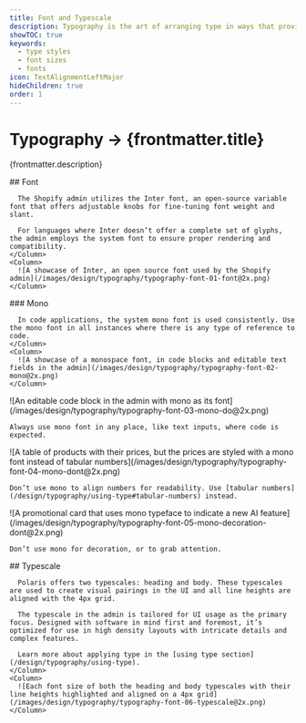 ```yaml
---
title: Font and Typescale
description: Typography is the art of arranging type in ways that provides innate hierarchy to UI.
showTOC: true
keywords:
  - type styles
  - font sizes
  - fonts
icon: TextAlignmentLeftMajor
hideChildren: true
order: 1
---
```


# Typography &rarr; {frontmatter.title}

<Lede>{frontmatter.description}</Lede>

<Subnav />

<Section>
  <Row variant="1-2">
    <Column>
      ## Font

      The Shopify admin utilizes the Inter font, an open-source variable font that offers adjustable knobs for fine-tuning font weight and slant.

      For languages where Inter doesn’t offer a complete set of glyphs, the admin employs the system font to ensure proper rendering and compatibility.
    </Column>
    <Column>
      ![A showcase of Inter, an open source font used by the Shopify admin](/images/design/typography/typography-font-01-font@2x.png)
    </Column>

  </Row>
</Section>

<Section>
  <Row variant="1-2">
    <Column>
      ### Mono

      In code applications, the system mono font is used consistently. Use the mono font in all instances where there is any type of reference to code.
    </Column>
    <Column>
      ![A showcase of a monospace font, in code blocks and editable text fields in the admin](/images/design/typography/typography-font-02-mono@2x.png)
    </Column>

  </Row>
</Section>

<Row variant="1-1">
  <Column variant="do">
    ![An editable code block in the admin with mono as its font](/images/design/typography/typography-font-03-mono-do@2x.png)

    Always use mono font in any place, like text inputs, where code is expected.

  </Column>

  <Column variant="dont">
    ![A table of products with their prices, but the prices are styled with a mono font instead of tabular numbers](/images/design/typography/typography-font-04-mono-dont@2x.png)

    Don’t use mono to align numbers for readability. Use [tabular numbers](/design/typography/using-type#tabular-numbers) instead.

  </Column>
</Row>
  
<Row variant="1-1">
  <Column variant="dont">
    ![A promotional card that uses mono typeface to indicate a new AI feature](/images/design/typography/typography-font-05-mono-decoration-dont@2x.png)

    Don’t use mono for decoration, or to grab attention.

  </Column>
</Row>

<Section>
  <Row variant="1-2">
    <Column>
      ## Typescale

      Polaris offers two typescales: heading and body. These typescales are used to create visual pairings in the UI and all line heights are aligned with the 4px grid.

      The typescale in the admin is tailored for UI usage as the primary focus. Designed with software in mind first and foremost, it’s optimized for use in high density layouts with intricate details and complex features.

      Learn more about applying type in the [using type section](/design/typography/using-type).
    </Column>
    <Column>
      ![Each font size of both the heading and body typescales with their line heights highlighted and aligned on a 4px grid](/images/design/typography/typography-font-06-typescale@2x.png)
    </Column>

  </Row>
</Section>
